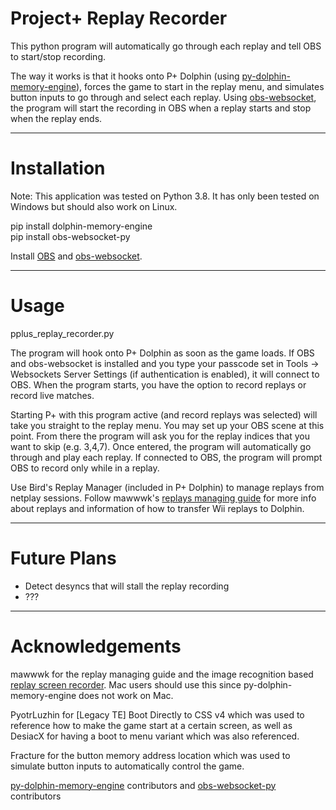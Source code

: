 # Project+ Replay Recorder

This python program will automatically go through each replay and tell OBS to start/stop recording.

The way it works is that it hooks onto P+ Dolphin (using [py-dolphin-memory-engine](https://github.com/henriquegemignani/py-dolphin-memory-engine
)), forces the game to start in the replay menu, and simulates button inputs to go through and select each replay. Using [obs-websocket](https://github.com/Palakis/obs-websocket), the program will start the recording in OBS when a replay starts and stop when the replay ends. 

***

# Installation
Note: This application was tested on Python 3.8. It has only been tested on Windows but should also work on Linux.

pip install dolphin-memory-engine   
pip install obs-websocket-py

Install [OBS](https://obsproject.com/) and [obs-websocket](https://github.com/Palakis/obs-websocket/releases/tag/4.9.1).

***

# Usage

pplus_replay_recorder.py

The program will hook onto P+ Dolphin as soon as the game loads. If OBS and obs-websocket is installed and you type your passcode set in Tools -> Websockets Server Settings (if authentication is enabled), it will connect to OBS. When the program starts, you have the option to record replays or record live matches.

Starting P+ with this program active (and record replays was selected) will take you straight to the replay menu. You may set up your OBS scene at this point. From there the program will ask you for the replay indices that you want to skip (e.g. 3,4,7). Once entered, the program will automatically go through and play each replay. If connected to OBS, the program will prompt OBS to record only while in a replay.

Use Bird's Replay Manager (included in P+ Dolphin) to manage replays from netplay sessions. Follow mawwwk's [replays managing guide](https://docs.google.com/document/d/1MQzQpu4H41lhwrimu3pTKmBjxZZa_A1xth1WLpExZY4/edit) for more info about replays and information of how to transfer Wii replays to Dolphin. 

***
# Future Plans

- Detect desyncs that will stall the replay recording
- ???

***

# Acknowledgements

mawwwk for the replay managing guide and the image recognition based [replay screen recorder](https://github.com/markymawk/replays-screen-recorder/releases). Mac users should use this since py-dolphin-memory-engine does not work on Mac.

PyotrLuzhin for [Legacy TE] Boot Directly to CSS v4 which was used to reference how to make the game start at a certain screen, as well as DesiacX for having a boot to menu variant which was also referenced.

Fracture for the button memory address location which was used to simulate button inputs to automatically control the game.

[py-dolphin-memory-engine](https://github.com/henriquegemignani/py-dolphin-memory-engine) contributors and [obs-websocket-py](https://github.com/Elektordi/obs-websocket-py) contributors
